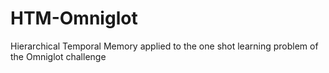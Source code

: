 # HTM-Omniglot
Hierarchical Temporal Memory applied to the one shot learning problem of the Omniglot challenge
